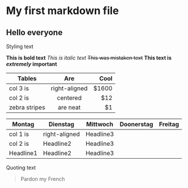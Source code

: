# My first markdown file

## Hello everyone

Styling text

**This is bold text**
*This is italic text*
~~This was mistaken text~~
**This text is _extremely_ important**

| Tables        | Are           | Cool  |
| ------------- |:-------------:| -----:|
| col 3 is      | right-aligned | $1600 |
| col 2 is      | centered      |   $12 |
| zebra stripes | are neat      |    $1 |

| Montag | Dienstag | Mittwoch | Doonerstag | Freitag |
| ------ | -------- | -------- | ---------- | ------- |
| col 1 is | right-aligned | Headline3 |
| col 2 is | Headline2 | Headline3 |
| Headline1 | Headline2 | Headline3 |

Quoting text

> Pardon my French
